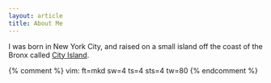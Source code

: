 ```yaml
---
layout: article
title: About Me
---
```


I was born in New York City, and raised on a small island off the coast of the
Bronx called [City Island](http://en.wikipedia.org/wiki/City_Island,_Bronx).

{% comment %}
vim: ft=mkd sw=4 ts=4 sts=4 tw=80
{% endcomment %}
